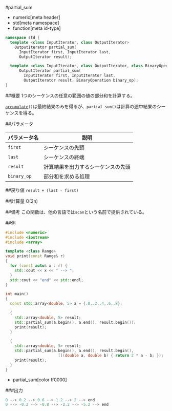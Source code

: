 #partial_sum
* numeric[meta header]
* std[meta namespace]
* function[meta id-type]

```cpp
namespace std {
  template <class InputIterator, class OutputIterator>
    OutputIterator partial_sum(
      InputIterator first, InputIterator last,
      OutputIterator result);

  template <class InputIterator, class OutputIterator, class BinaryOperation>
      OutputIterator partial_sum(
        InputIterator first, InputIterator last,
        OutputIterator result, BinaryOperation binary_op);
}
```

##概要
1つのシーケンスの任意の範囲の値の部分和を計算する。

[`accumulate`](accumulate.md)`()`は最終結果のみを得るが、`partial_sum()`は計算の途中結果のシーケンスを得る。


##パラメータ

| パラメータ名 | 説明 |
|-----------|-----------------------------------------------------|
| `first` | シーケンスの先頭 |
| `last` | シーケンスの終端 |
| `result` | 計算結果を出力するシーケンスの先頭 |
| `binary_op` | 部分和を求める処理 |


##戻り値
`result + (last - first)`


##計算量
Ο(2n)


##備考
この関数は、他の言語では`scan`という名前で提供されている。


##例
```cpp
#include <numeric>
#include <iostream>
#include <array>

template <class Range>
void print(const Range& r)
{
  for (const auto& x : r) {
    std::cout << x << " --> ";
  }
  std::cout << "end" << std::endl;
}

int main()
{
  const std::array<double, 5> a = {.0,.2,.4,.6,.8};

  {
    std::array<double, 5> result;
    std::partial_sum(a.begin(), a.end(), result.begin());
    print(result);
  }

  {
    std::array<double, 5> result;
    std::partial_sum(a.begin(), a.end(), result.begin(),
                       [](double a, double b) { return 2 * a - b; });
    print(result);
  }
}
```
* partial_sum[color ff0000]

###出力
```cpp
0 --> 0.2 --> 0.6 --> 1.2 --> 2 --> end
0 --> -0.2 --> -0.8 --> -2.2 --> -5.2 --> end
```


